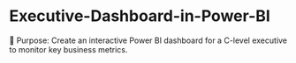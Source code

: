 # Executive-Dashboard-in-Power-BI
🎯 Purpose: Create an interactive Power BI dashboard for a C-level executive to monitor key business metrics.
